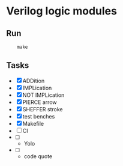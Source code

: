 
# Verilog logic modules

## Run

```shell
    make
```

## Tasks 

- [x] ADDition
- [x] IMPLication  
- [x] NOT IMPLication
- [x] PIERCE arrow  
- [x] SHEFFER stroke
- [x] test benches
- [x] Makefile
- [ ] CI
- [ ] * Yolo
- [ ] * code quote
